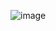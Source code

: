 ![image](https://user-images.githubusercontent.com/57564488/205418069-f8a2d80c-3a2a-4f17-9276-c8814cb9fc58.png)
